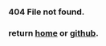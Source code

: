 ### 404 File not found.
### return [home](https://gitlouu.github.io) or [github](https://github.com/GitLouu).
